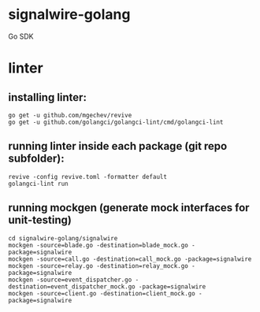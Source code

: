 # signalwire-golang
Go SDK

# linter

## installing linter:
```
go get -u github.com/mgechev/revive
go get -u github.com/golangci/golangci-lint/cmd/golangci-lint
```

## running linter inside each package (git repo subfolder):
```
revive -config revive.toml -formatter default
golangci-lint run
```

## running mockgen (generate mock interfaces for unit-testing)
```
cd signalwire-golang/signalwire
mockgen -source=blade.go -destination=blade_mock.go -package=signalwire
mockgen -source=call.go -destination=call_mock.go -package=signalwire
mockgen -source=relay.go -destination=relay_mock.go -package=signalwire
mockgen -source=event_dispatcher.go -destination=event_dispatcher_mock.go -package=signalwire
mockgen -source=client.go -destination=client_mock.go -package=signalwire
```


